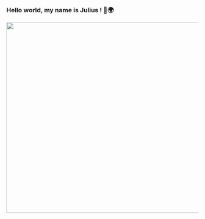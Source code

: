 ### Hello world, my name is Julius ! 👋🌍


<img src="https://www.thisiscolossal.com/wp-content/uploads/2018/04/agif2opt.gif" width="800" height="500"/>

<!--
**juliusjulius/juliusjulius** is a ✨ _special_ ✨ repository because its `README.md` (this file) appears on your GitHub profile.

Here are some ideas to get you started:

- 🔭 I’m currently working on ...
- 🌱 I’m currently learning ...
- 👯 I’m looking to collaborate on ...
- 🤔 I’m looking for help with ...
- 💬 Ask me about ...
- 📫 How to reach me: ...
- 😄 Pronouns: ...
- ⚡ Fun fact: ...
-->

